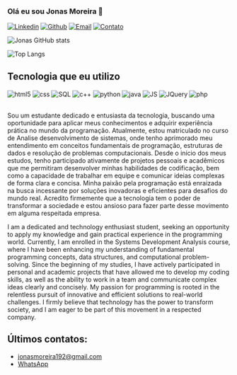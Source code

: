 ### Olá eu sou Jonas Moreira 👋

[![Linkedin](https://img.shields.io/badge/LinkedIn-0077B5?style=for-the-badge&logo=linkedin&logoColor=white)](https://www.linkedin.com/in/jonas-moreira-40aba71b5/)
[![Github](https://img.shields.io/badge/GitHub-100000?style=for-the-badge&logo=github&logoColor=white)](https://github.com/JonasMoreira0)
[![Email](https://img.shields.io/badge/Gmail-D14836?style=for-the-badge&logo=gmail&logoColor=white)](jonasmoreira192@gmail.com)
[![Contato](https://img.shields.io/badge/website-000000?style=for-the-badge&logo=About.me&logoColor=white)](https://mono.direct/jonasmoreira?utm_medium=share-link&utm_source=mono.direct&utm_name=share-link-in-share-page)

![Jonas GitHub stats](https://github-readme-stats.vercel.app/api?username=JonasMoreira0&show_icons=true&theme=onedark)

![Top Langs](https://github-readme-stats.vercel.app/api/top-langs/?username=JonasMoreira0&langs_count=8)

## Tecnologia que eu utilizo

<div style="display: inline_block"><dr/>
<img align="center" alt="html5" src="https://img.shields.io/badge/HTML5-E34F26?style=for-the-badge&logo=html5&logoColor=white" />
<img align="center" alt="css" src="https://img.shields.io/badge/CSS3-1572B6?style=for-the-badge&logo=css3&logoColor=white" />
<img align="center" alt="SQL" src="https://img.shields.io/badge/PostgreSQL-316192?style=for-the-badge&logo=postgresql&logoColor=white" />
<img align="center" alt="c++" src="https://img.shields.io/badge/C%2B%2B-00599C?style=for-the-badge&logo=c%2B%2B&logoColor=white" />
<img align="center" alt="python" src="https://img.shields.io/badge/Python-14354C?style=for-the-badge&logo=python&logoColor=white" />
<img align="center" alt="java" src="https://img.shields.io/badge/Java-ED8B00?style=for-the-badge&logo=openjdk&logoColor=white" />
<img align="center" alt="JS" src="https://img.shields.io/badge/JavaScript-323330?style=for-the-badge&logo=javascript&logoColor=F7DF1E" />
<img align="center" alt="JQuery" src="https://img.shields.io/badge/jQuery-0769AD?style=for-the-badge&logo=jquery&logoColor=white" />
<img align="center" alt="php" src="https://img.shields.io/badge/PHP-777BB4?style=for-the-badge&logo=php&logoColor=white" />
</div><br>

Sou um estudante dedicado e entusiasta da tecnologia, buscando uma oportunidade para aplicar meus conhecimentos e adquirir experiência prática no mundo da programação.
Atualmente, estou matriculado no curso de Analise desenvolvimento de sistemas, onde tenho aprimorado meu entendimento em conceitos fundamentais de programação, estruturas de dados e resolução de problemas computacionais.
Desde o início dos meus estudos, tenho participado ativamente de projetos pessoais e acadêmicos que me permitiram desenvolver minhas habilidades de codificação, bem como a capacidade de trabalhar em equipe e comunicar ideias complexas de forma clara e concisa.
Minha paixão pela programação está enraizada na busca incessante por soluções inovadoras e eficientes para desafios do mundo real. Acredito firmemente que a tecnologia tem o poder de transformar a sociedade e estou ansioso para fazer parte desse movimento em alguma respeitada empresa.

I am a dedicated and technology enthusiast student, seeking an opportunity to apply my knowledge and gain practical experience in the programming world. Currently, I am enrolled in the Systems Development Analysis course, where I have been enhancing my understanding of fundamental programming concepts, data structures, and computational problem-solving. Since the beginning of my studies, I have actively participated in personal and academic projects that have allowed me to develop my coding skills, as well as the ability to work in a team and communicate complex ideas clearly and concisely. My passion for programming is rooted in the relentless pursuit of innovative and efficient solutions to real-world challenges. I firmly believe that technology has the power to transform society, and I am eager to be part of this movement in a respected company.

## Últimos contatos:
- [jonasmoreira192@gmail.com]()<br/>
- [WhatsApp](https://mono.direct/jonasmoreira?utm_medium=share-link&utm_source=mono.direct&utm_name=share-link-in-share-page)
